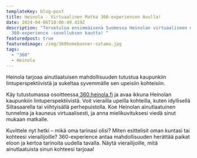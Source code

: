 ```yaml
---
templateKey: blog-post
title: Heinola - Virtuaalinen Matka 360-experiencen Avulla!
date: 2024-04-06T10:06:49.419Z
description: "Tervetuloa ensimmäisenä Suomessa Heinolan virtuaaliseen matkaan
  360-experience -sovelluksen kautta! "
featuredpost: true
featuredimage: /img/360homebanner-satama.jpg
tags:
  - "360"
  - Heinola
---
```

Heinola tarjoaa ainutlaatuisen mahdollisuuden tutustua kaupunkiin lintuperspektiivistä ja sukeltaa syvemmälle sen upeisiin kohteisiin. 

Käy tutustumassa osoitteessa[ 360.heinola.fi](https://360.heinola.fi) ja avaa ikkuna Heinolan kaupunkiin lintuperspektiivistä. Voit vierailla upeilla kohteilla, kuten idyllisellä Siltasaarella tai viihtyisällä perhepuistolla. Koe Heinolan ainutlaatuinen tunnelma ja kauneus virtuaalisesti, ja anna mielikuvituksesi viedä sinut mukaan matkalle.

Kuvittele nyt hetki – mikä oma tarinasi olisi? Miten esittelisit oman kuntasi tai kohteesi vierailijoille? 360-experience antaa mahdollisuuden herättää paikat eloon ja kertoa tarinoita uudella tavalla. Näytä vierailijoille, mitä ainutlaatuista sinun kohteesi tarjoaa!
